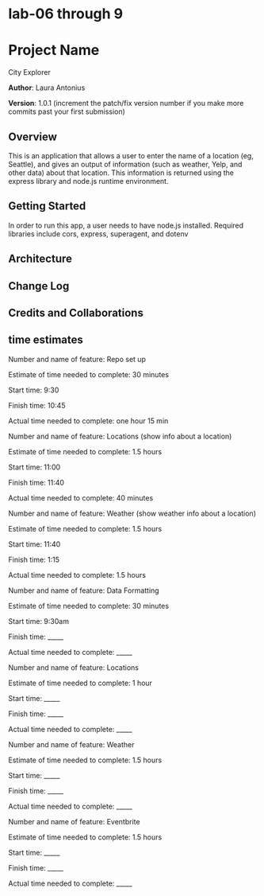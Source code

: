 # lab-06 through 9

# Project Name
City Explorer

**Author**: Laura Antonius

**Version**: 1.0.1 (increment the patch/fix version number if you make more commits past your first submission)

## Overview
This is an application that allows a user to enter the name of a location (eg, Seattle), and gives an output of information (such as weather, Yelp, and other data) about that location. This information is returned using the express library and node.js runtime environment.

## Getting Started
<!-- What are the steps that a user must take in order to build this app on their own machine and get it running? -->
In order to run this app, a user needs to have node.js installed. Required libraries include cors, express, superagent, and dotenv

## Architecture
<!-- Provide a detailed description of the application design. What technologies (languages, libraries, etc) you're using, and any other relevant design information. -->

## Change Log
<!-- Use this area to document the iterative changes made to your application as each feature is successfully implemented. Use time stamps. Here's an examples:

01-01-2001 4:59pm - Application now has a fully-functional express server, with a GET route for the location resource. -->

## Credits and Collaborations
<!-- Give credit (and a link) to other people or resources that helped you build this application. -->

## time estimates
Number and name of feature: Repo set up

Estimate of time needed to complete: 30 minutes

Start time: 9:30

Finish time: 10:45

Actual time needed to complete: one hour 15 min

Number and name of feature: Locations (show info about a location)

Estimate of time needed to complete: 1.5 hours

Start time: 11:00

Finish time: 11:40

Actual time needed to complete: 40 minutes

Number and name of feature: Weather (show weather info about a location)

Estimate of time needed to complete: 1.5 hours

Start time: 11:40

Finish time: 1:15

Actual time needed to complete: 1.5 hours

Number and name of feature: Data Formatting

Estimate of time needed to complete: 30 minutes

Start time: 9:30am

Finish time: _____

Actual time needed to complete: _____

Number and name of feature: Locations

Estimate of time needed to complete: 1 hour

Start time: _____

Finish time: _____

Actual time needed to complete: _____

Number and name of feature: Weather

Estimate of time needed to complete: 1.5 hours

Start time: _____

Finish time: _____

Actual time needed to complete: _____

Number and name of feature: Eventbrite

Estimate of time needed to complete: 1.5 hours

Start time: _____

Finish time: _____

Actual time needed to complete: _____